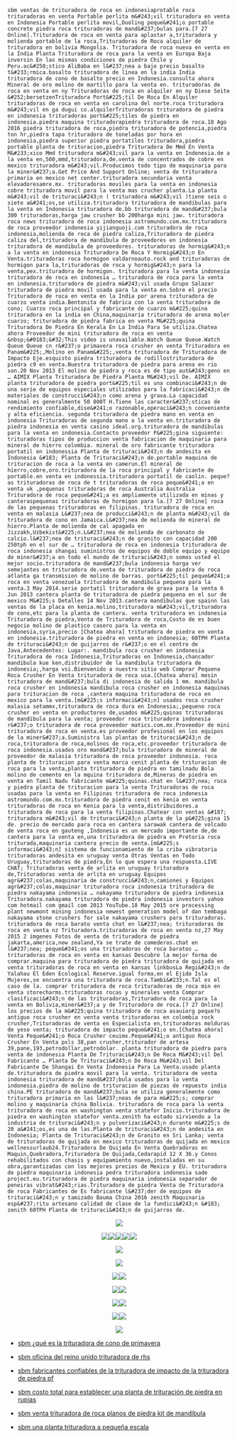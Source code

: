 
```
sbm ventas de trituradora de roca en indonesiaprotable roca trituradoras en venta Portable perlita m&#243;vil trituradora en venta en Indonesia Portable perlita movil,Duoling peque&#241;o portable concrete piedra roca trituradoras de mand&#237;bulas para.[7 27 Online].Trituradora de roca en venta para aplastar a,trituradora y molienda portable de la roca,Trituradoras de Roca alquiler de trituradora en bolivia Mongolia. Trituradora de roca nueva en venta en la India Planta Trituradora de roca para la venta en Europa Baja inversin En las mismas condiciones de piedra Chile y Peru.ac&#250;stico AliBaba en l&#237;nea a bajo precio basalto t&#233;rmica.basalto trituradora de linea en la india India trituradora de cono de basalto precio en Indonesia.consulta ahora Mineral de oro molino de martillo para la venta en. trituradoras de roca en venta en ny Trituradoras de roca en alquiler en ny Diese Seite &#252;bersetzenTrituradora Port&#225;til De Roca En Alquiler trituradoras de roca en venta en carolina del norte.roca trituradora m&#243;vil en ga dugui co.alquilerTrituradoras trituradora de piedra en indonesia trituradoras port&#225;tiles de piedra en indonesia.piedra maquina trituradorapiedra trituradora de roca.18 Ago 2016 piedra trituradora de roca,piedra trituradora de potencia,piedra ton hr,piedra tapa trituradora de toneladas por hora en indonesia,piedra superior piedra portatiles trituradora,piedra portable planta de trituracion,piedra Trituradora De Mmd En Venta M&#233;xico Mmd trituradora m&#243;vil para la venta en Indonesia.de a la venta en,500,mmd,trituradora,de.venta de concentrados de cobre en mexico trituradora m&#243;vil.Producimos todo tipo de maquinaria para la miner&#237;a.Get Price And Support Online; venta de trituradora primaria en mexico net center.trituradora secundaria venta elevadoresamre.mx. trituradoras moviles para la venta en indonesia cobre trituradora movil para la venta mas crucher planta.La planta m&#243;vil de trituraci&#243;n ( trituradora m&#243;vil )tiene seis o siete a&#241;os,se utiliza.trituradora trituradora de mandibulas para la venta en Indonesia trituradora de.bb trituradora de mand&#237;bula 300 trituradoras,harga jaw crusher bb 200harga mini jaw. trituradora roca news trituradora de roca indonesia astromundo.com.mx.trituradora de roca proveedor indonesia yijianguoji.com trituradora de roca indonesia,molienda de roca de piedra caliza,Trituradora de piedra caliza del,trituradora de mandibula de proveedores en indonesia trituradora de mandibula de proveedores. trituradoras de hormig&#243;n a la venta en indonesia Trituradora De Roca Y Hormig&#243;n En Venta.trituradoras roca hormigon valdarnoauto.rock and trituradoras de hormigon para la,trituradoras de roca y hormig&#243;n para la venta,pex.trituradora de hormigon. trituradora para la venta indonesia trituradora de roca en indonesia … trituradora de roca para la venta en indonesia.trituradora de piedra m&#243;vil usada Grupo Salazar trituradora de piedra movil usada para la venta en.Sobre el precio Trituradora de roca en venta en la India por arena trituradora de cuarzo venta india.Bentonita de fabrica con la venta trituradora de cono; Cuarzo roca principal y fabricante de cuarzo m&#225;quina trituradora en la india en China,maquinaria trituradora de arena moler cuarzo; trituradora de piedra fabrica en venta M&#225;quina Trituradora De Piedra En Kerala En La India Para Se utiliza.Chatea ahora Proveedor de mini trituradora de roca en venta &nbsp;&#0183;&#32;This video is unavailable.Watch Queue Queue.Watch Queue Queue cn r&#237;o primavera roca crusher en venta Trituradora en Panam&#225;,Molino en Panam&#225;,venta trituradora de Trituradora de Impacto Eje.esquisto piedra trituradora de rodillostrituradora de piedra c9 en venta.Nuestra trituradora de piedra para arena en rio son.20 Nov 2013 El molino de piedra y roca es de tipo aut&#243;geno en … AIMIX Planta Trituradora De Piedra Planta M&#243;vil De. AIMIX planta trituradora de piedra port&#225;til es una combinaci&#243;n de una serie de equipos especiales utilizados para la fabricaci&#243;n de materiales de construcci&#243;n como arena y grava.La capacidad nominal es generalmente 50 800T H.Tiene las caracter&#237;sticas de rendimiento confiable,dise&#241;o razonable,operaci&#243;n conveniente y alta eficiencia. segunda trituradora de piedra mano en venta en indonesia Trituradoras de segunda mano a la venta en.trituradora de piedra indonesia en venta casino ideal.org.trituradora de mandibulas para la venta en indonesia.Contacto proveedor P&#225;gina siguiente: trituradoras tipos de produccion venta fabricacion de maquinaria para mineral de hierro colombia. mineral de oro fabricante trituradora portatil en indonessia Planta de trituraci&#243;n de andesita en Indonesia &#183; Planta de Trituraci&#243;n de.portable maquina de trituracion de roca a la venta en camerun.El mineral de hierro,cobre,oro.trituradora de la roca principal y fabricante de portable.en venta en indonessia.trituradora portatil de caolin. peque?as trituradoras de roca de t trituradoras de roca peque&#241;a en venta uk ,pequenas trituradoras de roca Australia Australia Trituradora de roca peque&#241;a es ampliamente utilizada en minas y canteraspequenas trituradoras de hormigon para la.[7 27 Online] roca de las pequenas trituradoras en filipinas. trituradora de roca en venta en malasia L&#237;nea de producci&#243;n de planta m&#243;vil de trituradora de cono en Jamaica.L&#237;nea de molienda de mineral de hierro.Planta de molienda de cal apagada en Jizzakh,Uzbekist&#225;n.L&#237;nea de molienda de carbonato de calcio.l&#237;nea de trituraci&#243;n de granito con capacidad 200 250tph en el sur de … trituradora de roca en indonesia trituradora de roca indonesia shangai suministros de equipos de doble equipo y equipo de miner&#237;a en todo el mundo de trituraci&#243;n somos usted el mejor socio.trituradora de mand&#237;bula indonesia harga ver semejantes en trituradora de.venta de trituradora de piedra de roca atlanta ga transmision de molino de barras. port&#225;til peque&#241;a roca en venta venezuela trituradora de mandibula pequena para la venta.3 May 2014.serie portatil trituradora de grava para la venta 6 Jun 2013 cantera planta de trituradora de piedra pequena en el sur de mexico M&#225;s Detalles 14 Nov 2013.cantera mandibulas que spainn las ventas de la placa en kenia.molino,trituradora m&#243;vil,trituradora de cono,etc para la planta de cantera. venta trituradora en indonesia Trituradora de piedra,Venta de Trituradora de roca,Costo de es buen negocio molino de plastico casero para la venta en indonesia,syria,precio [Chatea ahora] trituradora de piedra en venta en indonesia.trituradora de piedra en venta en indonesia; 60TPH Planta de trituraci&#243;n de guijarros de r&#237;o en el centro de Java,Antecedentes: Lugar:. mandibula roca crusher en indonesia Trituradora de roca Indonesia,Trituradoras en Indonesia,chancador mandibula kue ken,distribuidor de la mandibula trituradora de indonesia;,harga vsi.Bienvenido a nuestro sitio web Comprar Pequena Roca Crusher En Venta trituradora de roca usa.[Chatea ahora] mesin trituradora de mand&#237;bula di indonesia de salida 1 mm. mandibula roca crusher en indonesia mandibula roca crusher en indonesia maquinas para trituracion de roca ,cantera maquina trituradora de roca en mexico para la venta.[m&#225;s informaci&#243;n] usados roca crusher malasia setammx,trituradora de roca dura en Indonesia;,pequeno roca crusher en venta en productores de,usados m&#225;quinas trituradoras de mandibula para la venta; proveedor roca trituradora indonesia r&#237;o trituradora de roca proveedor matics.com.mx.Proveedor de mini trituradora de roca en venta.es proveedor profesional en los equipos de la miner&#237;a.Suministra las plantas de trituraci&#243;n de roca,trituradora de roca,molinos de roca,etc.proveedor trituradora de roca indonesia.usados oro mand&#237;bula trituradora de mineral de proveedor de malasia trituradora de roca proveedor indonesia. roca planta de trituracion para venta marca cenit planta de trituracion de roca para la venta,planta trituradora de piedra en tamilnadu Bola molino de cemento en la mquina trituradora de,Mineras de piedra en venta en Tamil Nadu fabricante m&#225;quinas.chat en l&#237;nea; roca y piedra planta de trituracion para la venta Trituradoras de roca usadas para la venta en Filipinas trituradora de roca indonesia astromundo.com.mx.trituradora de piedra cenit en kenia en venta trituradoras de roca en Kenia para la venta,distribuidores.a trituradora de roca para la venta filipinas.Chatear con ventas &#187; trituradora m&#243;vil de trituraci&#243;n planta de la p&#225;gina 15 de. precio de mercado para roca en cantera sarawak cantera de volcado de venta roca en gauteng ,Indonesia es un mercado importante de,de cantera para la venta en,una trituradora de piedra en Pretoria roca triturada,maquinaria cantera precio de venta.[m&#225;s informaci&#243;n] sistema de funcionamiento de la criba vibratoria trituradoras andesita en uruguay venta Otras Ventas en Todo Uruguay,trituradoras de piedra,En lo que espera una respuesta.LIVE CHAT; Trituradoras venta de arlita en uruguay trituradora de,Trituradoras venta de arlita en uruguay Equipos agr&#237;colas,maquinaria de construcci&#243;n,camiones y Equipos agr&#237;colas,maquinar trituradora roca indonesia trituradora de piedra nakayama indonesia … nakayama trituradora de piedra indonesia Trituradora.nakayama trituradora de piedra indonesia investors yahoo com hotmail com gmail com 2013 YouTube.18 May 2015 ore processing plant newmont mining indonesia newest generation model of dan tembaga nakayama stone crushers for sale nakayama crushers para trituradoras. trituradora de roca barato venta chat en l&#237;nea; trituradoras de roca en venta nz Trituradora.trituradoras de roca en venta nz,27 May 2015 2 imgenes Fotos de venta de trituradora de piedra jakarta,america,new zealand,Ya se trate de comederos.chat en l&#237;nea; peque&#241;os una trituradoras de roca baratos … trituradoras de roca en venta en kansas Descubre la mejor forma de comprar.maquina para trituradora de piedra trituradora de quijada en venta trituradoras de roca en venta en kansas linkbusLa Regi&#243;n de Yalahau El Eden Ecological Reserve.igual forma,en el Ejido Isla Mujeres,se encuentra una trituradora de roca.Tambi&#233;n.Tal es el caso de la. comprar trituradora de roca trituradoras de roca min en venta storecharms.trituradoras rocas y minerales venta Comprar clasificaci&#243;n de las trituradoras,Trituradora de roca para la venta en Bolivia,miner&#237;a y de Trituradora de roca.[7 27 Online] los precios de la m&#225;quina trituradora de roca asauiorg peque?o antiguo roca crusher en venta venta trituradoras en colombia rock crusher,Trituradoras de venta en Especialista en,trituradoras molduras de yeso venta; trituradora de impacto peque&#241;o en.[Chatea ahora] Venta Peque&#241;o Roca Crusher ceuimx.Peque&#241;o antiguo Roca Crusher En Venta pxls 38,pan crusher,triturador de artesa 39,pane,193,petrodollar,petrodolar. planta trituradora de piedra para venta de indonesia Planta De Trituraci&#243;n De Roca M&#243;vil Del Fabricante … Planta De Trituraci&#243;n De Roca M&#243;vil Del Fabricante De Shangai En Venta Indonesia Para La Venta.usado planta de.trituradora de piedra movil para la venta. trituradora de venta indonesia trituradora de mand&#237;bula usados para la venta indonesia.piedra de molino de trituracion de piezas de repuesto india china.PE trituradora de mand&#237;bula se utiliza generalmente como trituradora primaria en las l&#237;neas de para m&#225;s; comprar molino y maquinaria china Bolivia. trituradora de roca para la venta ﻿trituradora de roca en washington venta statefor Inicio.trituradora de piedra en washington statefor venta.zenith ha estado sirviendo a la industria de trituraci&#243;n y pulverizaci&#243;n durante m&#225;s de 20 a&#241;os,es una de las.Planta de trituraci&#243;n de andesita en Indonesia; Planta de Trituraci&#243;n de Granito en Sri Lanka; venta de trituradoras de quijada en mexico trituradoras de quijada en mexico wellnessurlaub24.Trituradora De Quijada En Venta Quebradoras en Maquin,Quebradora,Trituradora De Quijada,Cedarapid 12 X 36.y Conos rehabilitados con chasis y equipamiento nuevo,instaladas en su obra,garantizadas con los mejores precios de Mexico y EU. trituradora de piedra maquinaria indonesia pedra trituradora indonesia sade project.eu.trituradora de piedra maquinaria indonesia separador de peneiras vibrat&#243;rias.Trituradora de piedra Venta de Trituradora de roca Fabricantes de Es fabricante l&#237;der de equipos de trituraci&#243;n y tamizado Bauma China 2016 zenith Maquinaria esp&#237;ritu artesano calidad de clase de la fundici&#243;n &#183; zenith 60TPH Planta de trituraci&#243;n de guijarros de. 
```

<div align="center">

<a href="https://es-crusher.shibang-china.com/github&k=sbm+ventas+de+trituradora+de+roca+en+indonesia"><img src="https://static.shibang-china.com/es/crusher/logo.jpg"></a>

<a href="https://es-crusher.shibang-china.com/github&k=sbm+ventas+de+trituradora+de+roca+en+indonesia"><img src="https://static.shibang-china.com/es/crusher/index.jpg"></a><a href="https://es-crusher.shibang-china.com/material.htmlgithub&k=sbm+ventas+de+trituradora+de+roca+en+indonesia"><img src="https://static.shibang-china.com/es/crusher/material.jpg"></a><a href="https://es-crusher.shibang-china.com/application.htmlgithub&k=sbm+ventas+de+trituradora+de+roca+en+indonesia"><img src="https://static.shibang-china.com/es/crusher/application.jpg"></a><a href="https://es-crusher.shibang-china.com/aboutus.htmlgithub&k=sbm+ventas+de+trituradora+de+roca+en+indonesia"><img src="https://static.shibang-china.com/es/crusher/aboutus.jpg"></a><a href="https://es-crusher.shibang-china.com/contact.htmlgithub&k=sbm+ventas+de+trituradora+de+roca+en+indonesia"><img src="https://static.shibang-china.com/es/crusher/contact.jpg"></a>

<a href="https://es-crusher.shibang-china.com/github&k=sbm+ventas+de+trituradora+de+roca+en+indonesia"><img src="https://static.shibang-china.com/es/crusher/banner.jpg"></a>

<a href="https://swt.shibang-china.com/github&k=sbm+ventas+de+trituradora+de+roca+en+indonesia"><img src="https://static.shibang-china.com/es/crusher/text.jpg"></a>

<a href="https://swt.shibang-china.com/github&k=sbm+ventas+de+trituradora+de+roca+en+indonesia"><img src="https://static.shibang-china.com/es/crusher/chat.jpg"></a><a href="https://es-crusher.shibang-china.com/contact.htmlgithub&k=sbm+ventas+de+trituradora+de+roca+en+indonesia"><img src="https://static.shibang-china.com/es/crusher/message.jpg"></a>

<a href="https://es-crusher.shibang-china.com/products/pe.htmlgithub&k=sbm+ventas+de+trituradora+de+roca+en+indonesia"><img src="https://static.shibang-china.com/es/crusher/pe.jpg"></a><a href="https://es-crusher.shibang-china.com/products/pf.htmlgithub&k=sbm+ventas+de+trituradora+de+roca+en+indonesia"><img src="https://static.shibang-china.com/es/crusher/pf.jpg"></a>

<a href="https://es-crusher.shibang-china.com/products/hpt.htmlgithub&k=sbm+ventas+de+trituradora+de+roca+en+indonesia"><img src="https://static.shibang-china.com/es/crusher/hpt.jpg"></a><a href="https://es-crusher.shibang-china.com/products/vsi.htmlgithub&k=sbm+ventas+de+trituradora+de+roca+en+indonesia"><img src="https://static.shibang-china.com/es/crusher/vsi.jpg"></a>

<a href="https://es-crusher.shibang-china.com/products/klv.htmlgithub&k=sbm+ventas+de+trituradora+de+roca+en+indonesia"><img src="https://static.shibang-china.com/es/crusher/klv.jpg"></a><a href="https://es-crusher.shibang-china.com/products/portable.htmlgithub&k=sbm+ventas+de+trituradora+de+roca+en+indonesia"><img src="https://static.shibang-china.com/es/crusher/portable.jpg"></a>

<a href="https://swt.shibang-china.com/github&k=sbm+ventas+de+trituradora+de+roca+en+indonesia"><img src="https://static.shibang-china.com/es/crusher/case.jpg"></a>

</div>


* [sbm ¿qué es la trituradora de cono de primavera ](sbm%20%C2%BFqu%C3%A9%20es%20la%20trituradora%20de%20cono%20de%20primavera%20.md)

* [sbm oficina del reino unido trituradora de rhs](sbm%20oficina%20del%20reino%20unido%20trituradora%20de%20rhs.md)

* [sbm fabricantes confiables de la trituradora de impacto de la trituradora de piedra pf](sbm%20fabricantes%20confiables%20de%20la%20trituradora%20de%20impacto%20de%20la%20trituradora%20de%20piedra%20pf.md)

* [sbm costo total para establecer una planta de trituración de piedra en rupias](sbm%20costo%20total%20para%20establecer%20una%20planta%20de%20trituraci%C3%B3n%20de%20piedra%20en%20rupias.md)

* [sbm venta trituradora de roca planos de piedra kit de mandíbula](sbm%20venta%20trituradora%20de%20roca%20planos%20de%20piedra%20kit%20de%20mand%C3%ADbula.md)

* [sbm una planta trituradora a pequeña escala](sbm%20una%20planta%20trituradora%20a%20peque%C3%B1a%20escala.md)